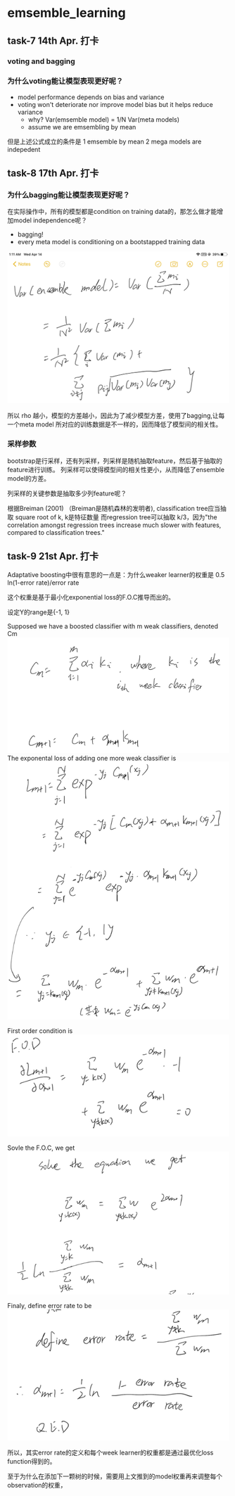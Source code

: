 # emsemble_learning

## task-7 14th Apr. 打卡

### voting and bagging

### 为什么voting能让模型表现更好呢？
- model performance depends on bias and variance
- voting won't deteriorate nor improve model bias but it helps reduce 
variance 
  - why? Var(emsemble model) = 1/N Var(meta models)
  - assume we are emsembling by mean
    
但是上述公式成立的条件是 1 emsemble by mean 2 mega models are indepedent

## task-8 17th Apr. 打卡
### 为什么bagging能让模型表现更好呢？
在实际操作中，所有的模型都是condition on training data的，那怎么做才能增加model
independence呢？
- bagging! 
- every meta model is conditioning on a bootstapped training data

![image info](./figures/formula1.jpeg)

所以 rho 越小，模型的方差越小，因此为了减少模型方差，使用了bagging,让每一个meta model
所对应的训练数据是不一样的，因而降低了模型间的相关性。

### 采样参数
bootstrap是行采样，还有列采样，列采样是随机抽取feature，然后基于抽取的feature进行训练。
列采样可以使得模型间的相关性更小，从而降低了ensemble model的方差。

列采样的关键参数是抽取多少列feature呢？
 
根据Breiman (2001) （Breiman是随机森林的发明者), classification tree应当抽取 square root of k, k是特征数量 
而regression tree可以抽取 k/3，因为"the correlation amongst regression trees increase much slower 
with features, compared to classification trees."

## task-9 21st Apr. 打卡
Adaptative boosting中很有意思的一点是：为什么weaker learner的权重是 0.5 ln(1-error rate)/error rate

这个权重是基于最小化exponential loss的F.O.C推导而出的。

设定Y的range是{-1, 1}

Supposed we have a boosted classifier with m weak classifiers, denoted Cm
![img.png](img.png)
The exponental loss of adding one more weak classifier is 
![img_1.png](img_1.png)

First order condition is 
![img_2.png](img_2.png)

Sovle the F.O.C, we get 
![img_3.png](img_3.png)

Finaly, define error rate to be 
![img_4.png](img_4.png)


所以，其实error rate的定义和每个week learner的权重都是通过最优化loss function得到的。

至于为什么在添加下一颗树的时候，需要用上文推到的model权重再来调整每个observation的权重，










